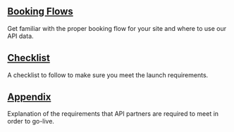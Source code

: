 

## [Booking Flows](guides-flow-air.md)

Get familiar with the proper booking flow for your site and where to use our API data.

## [Checklist](guides-launch-checklist-air.md)

A checklist to follow to make sure you meet the launch requirements.

## [Appendix](guides-launch-appendix-air.md)

Explanation of the requirements that API
partners are required to meet in order to go-live.